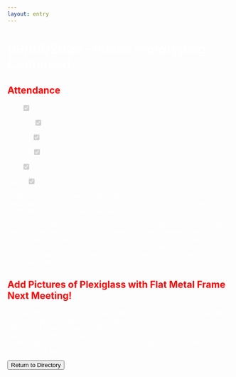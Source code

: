 ```yaml
---
layout: entry
---
```

<h1> <span style="color:white">09/08/2022 - Intake Prototyping Continued</span> </h1>

<h2 class="attendance"> <span style="color:red"> Attendance</span> </h2>

<p> </p>

<label class="container" style="color:white">Alex
  <input type="checkbox" disabled checked="checked">
  <span class="checkmark"></span>
</label>

<label class="container" style="color:white">Brayden
  <input type="checkbox" disabled checked="checked">
  <span class="checkmark"></span>
</label>

<label class="container" style="color:white">Malachi
  <input type="checkbox" disabled checked="checked">
  <span class="checkmark"></span>
</label>

<label class="container" style="color:white">Michael
  <input type="checkbox" disabled checked="checked">
  <span class="checkmark"></span>
</label>

<label class="container" style="color:white">Tate
  <input type="checkbox" disabled checked="checked">
  <span class="checkmark"></span>
</label>

<label class="container" style="color:white">Taven
  <input type="checkbox" disabled checked="checked">
  <span class="checkmark"></span>
</label>
<p style="color:white">Today during robotics we are planning on getting some sort of intake prototype put together now that we have our base together. We are going to try to use a piece of curved plexiglass.</p>

<p style="color:white">Our first issue we had to tackle today was trying to find a way to bend the plexiglass and keep it in a specific shape. We found a piece of plexiglass that was used last season by Alex's Previous team. We drilled holes into 6 spots on the plexiglass and screwed it into 2 long pieces of flat steel. This allows us to bend the plexiglass and the steel keeps it from going back to it's flat position.</p>

<h2 style="color:red">Add Pictures of Plexiglass with Flat Metal Frame Next Meeting!</h2>

<p style="color:white">Our second task was to find a way to attach the plexiglass to the base. At first, we tried screwing into 3-inch standoffs. This looked good on paper until we got it together and realized the disks couldn't fit in between the 2 standoffs. we tried a c-channel, zipties, and small metal supports and still couldn't figure it out today. We will coninue trying to solve this when we return at next weeks meeting</p>

<!-- Place This Redirect Button Underneath all other text and images on page-->
<a href="https://robotics.oavr.net/Directory">
<button class="return" type="button">Return to Directory</button>
</a>